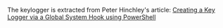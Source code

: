 The keylogger is extracted from Peter Hinchley's article:  [Creating a Key Logger via a Global System Hook using PowerShell](https://hinchley.net/articles/creating-a-key-logger-via-a-global-system-hook-using-powershell/)